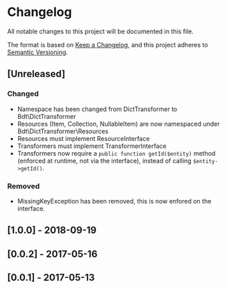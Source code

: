 # Changelog
All notable changes to this project will be documented in this file.

The format is based on [Keep a Changelog](https://keepachangelog.com/en/1.0.0/),
and this project adheres to [Semantic Versioning](https://semver.org/spec/v2.0.0.html).

## [Unreleased]
### Changed
- Namespace has been changed from DictTransformer to Bdt\DictTransformer
- Resources (Item, Collection, NullableItem) are now namespaced under Bdt\DictTransformer\Resources
- Resources must implement ResourceInterface
- Transformers must implement TransformerInterface
- Transformers now require a `public function getId($entity)` method (enforced at runtime, not via the interface), instead of calling `$entity->getId()`.

### Removed
- MissingKeyException has been removed, this is now enfored on the interface.

## [1.0.0] - 2018-09-19

## [0.0.2] - 2017-05-16

## [0.0.1] - 2017-05-13
